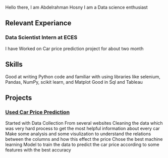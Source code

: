 Hello there, 
I am Abdelrahman Hosny 
I am a Data science enthusiast 

## Relevant Experiance 

### Data Scientist Intern at ECES

I have Worked on Car price prediction project for about two month 

## Skills

Good at writing Python code and familiar with using libraries like selenium, Pandas, NumPy, scikit learn, and Matplot 
Good in Sql and Tableau 


## Projects 

### [Used Car Price Prediction](https://github.com/AbdelrahmanHosnyMokhtar/Used-Car-price-prediction)

Started with Data Collection From several websites 
Cleaning the data which was very hard process to get the most helpful information about every car 
Make some analysis and some visulization to understand the relations between the columns and how this effect the price 
Chose the best machine learning Model to train the data to predict the car price according to some features with the best accuracy




